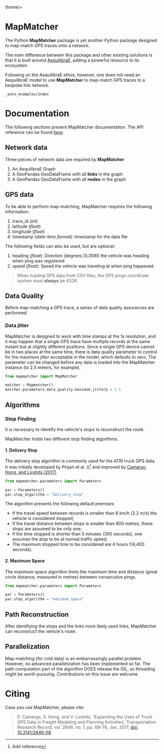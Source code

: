 (home)=
# MapMatcher

The Python **MapMatcher** package is yet another Python package designed to 
map-match GPS traces onto a network.

The main difference between this package and other existing solutions is that it 
is built around [AequilibraE](https://www.aequilibrae.com), adding a powerful resource
to its ecosystem.

Following on the AequilibraE ethos, however, one does not need an AequilibraE model 
to use **MapMatcher** to map-match GPS traces to a bespoke link network.

```{toctree}
_auto_examples/index
```

# Documentation

The following sections present MapMatcher documentation. The API reference can be found 
[here](source/api_reference.md).

## Network data

Three pieces of network data are required by **MapMatcher**

1. An AequilibraE Graph
2. A GeoPandas GeoDataFrame with all **links** in the graph
3. A GeoPandas GeoDataFrame with all **nodes** in the graph

## GPS data

To be able to perform map-matching, MapMatcher requires the following information:

1. trace_id (*int*)
2. latitude (*float*)
3. longitude (*float*)
4. timestamp (*date-time format*): timestamp for the data file

The following fields can also be used, but are optional:

1. heading (*float*): Direction (degrees [0,359]) the vehicle was heading when ping was registered
2. speed (*float*): Speed the vehicle was traveling at when ping happened

> When loading GPS data from CSV files, the GPS pings coordinate system must **always** be 4326.

## Data Quality

Before map-matching a GPS trace, a series of data quality assurances are performed.

### Data jitter

MapMatcher is designed to work with time stamps at the 1s resolution, and it 
may happen that a single GPS trace have multiple records at the same instant
but at slightly different positions. Since a single GPS device cannot be 
in two places at the same time, there is data quality parameter to control for
the maximum *jitter* acceptable in the model, which defaults to zero.
The parameter can be changed before any data is loaded into the MapMatcher
instance (to 2.5 meters, for example).

```python
from mapmatcher import MapMatcher

matcher = Mapmatcher()
matcher.parameters.data_quality.maximum_jittery = 2.5
```

## Algorithms

### Stop Finding

It is necessary to identify the vehicle's stops to reconstruct the route.

MapMatcher holds two different stop finding algorithms.

#### 1. Delivery Stop

The delivery stop algorithm is commonly used for the ATRI truck GPS data.
It was initially developed by Pinjari et al. ()[^1] and improved by [Camargo, Hong, and Livshits (2017)](#citing).

[^1]: Add reference

```python
from mapmatcher.parameters import Parameters

par = Parameters()
par.stop_algorithm = "delivery_stop"
```

The algorithm presents the following default premises:

* If the travel speed between records is smaller than 8 km/h (2.2 m/s) the vehicle is considered stopped;
* If the travel distance between stops is smaller than 800 metres, these stops are assumed to be only one;
* If the time stopped is shorter than 5 minutes (300 seconds), one assumes the stop to be at normal traffic speed;
* The maximum stopped time to be considered are 4 hours (14,400 seconds).

#### 2. Maximum Space

The maximum space algorithm limits the maximum time and distance (great circle distance, measured in metres) 
between consecutive pings.

```python
from mapmatcher.parameters import Parameters

par = Parameters()
par.stop_algorithm = "maximum_space"
```

## Path Reconstruction

After identifying the stops and the links more likely used links, MapMatcher can reconstruct the vehicle's route.

## Parallelization

Map-matching (for cold data) is an embarrassingly parallel problem. However, no advanced parallelization has been 
implemented so far. The path computation part of the algorithm DOES release the GIL, so threading might be worth pursuing.
Contributions on this issue are welcome.

# Citing

Case you use MapMatcher, please cite:

> P. Camargo, S. Hong, and V. Livshits, ‘Expanding the Uses of Truck GPS Data in Freight Modeling and Planning Activities’, 
> Transportation Research Record, vol. 2646, no. 1, pp. 68–76, Jan. 2017, [doi: 10.3141/2646-08](https://journals.sagepub.com/doi/abs/10.3141/2646-08).